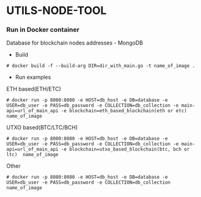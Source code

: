 # UTILS-NODE-TOOL

### Run in Docker container

Database for blockchain nodes addresses - MongoDB 
 
 - Build
```
# docker build -f --build-arg DIR=dir_with_main.go -t name_of_image .
```
- Run examples

ETH based(ETH/ETC)
```
# docker run -p 8080:8080 -e HOST=db_host -e DB=database -e USER=db_user -e PASS=db_password -e COLLECTION=db_collection -e main-api=url_of_main_api -e blockchain=eth_based_blockchain(eth or etc)  name_of_image
```

UTXO based(BTC/LTC/BCH)
```
# docker run -p 8080:8080 -e HOST=db_host -e DB=database -e USER=db_user -e PASS=db_password -e COLLECTION=db_collection -e main-api=url_of_main_api -e blockchain=utxo_based_blockchain(btc, bch or ltc)  name_of_image
```

Other

```
# docker run -p 8080:8080 -e HOST=db_host -e DB=database -e USER=db_user -e PASS=db_password -e COLLECTION=db_collection name_of_image
```
